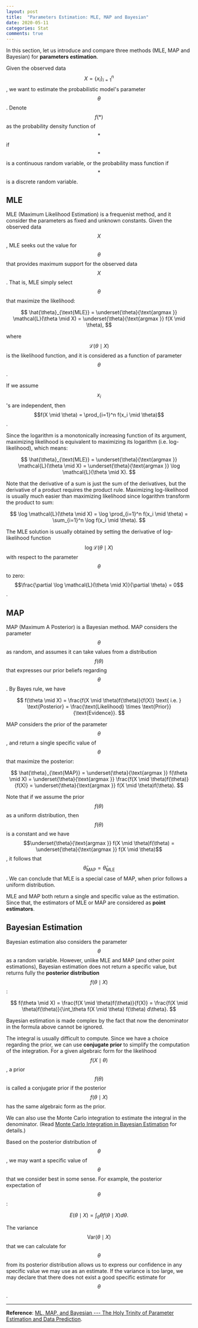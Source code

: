 ```yaml
---
layout: post
title:  "Parameters Estimation: MLE, MAP and Bayesian"
date: 2020-05-11
categories: Stat
comments: true
---
```


In this section, let us introduce and compare three methods (MLE, MAP and Bayesian) for **parameters estimation**.

Given the observed data $$X = \{ x_i \}_{i=1}^n$$, we want to estimate the probabilistic model's parameter $$\theta$$. Denote $$f(*)$$ as the probability density function of $$*$$ if $$*$$ is a continuous random variable, or the probability mass function if $$*$$ is a discrete random variable. 

## MLE

MLE (Maximum Likelihood Estimation) is a frequenist method, and it consider the parameters as fixed and unknown constants. Given the observed data $$X$$, MLE seeks out the value for $$\theta$$ that provides maximum support for the observed data $$X$$. That is, MLE simply select $$\theta$$ that maximize the likelihood: 

$$
\hat{\theta}_{\text{MLE}} = \underset{\theta}{\text{argmax }}  \mathcal{L}(\theta \mid X) = \underset{\theta}{\text{argmax }}  f(X \mid \theta),
$$

where $$\mathcal{L}(\theta \mid X)$$ is the likelihood function, and it is considered as a function of parameter $$\theta$$.

If we assume $$x_i$$'s are independent, then $$f(X \mid \theta) = \prod_{i=1}^n f(x_i \mid \theta)$$.

Since the logarithm is a monotonically increasing function of its argument, maximizing likelihood is equivalent to maximizing its logarithm (i.e. log-likelihood), which means:

$$
\hat{\theta}_{\text{MLE}} = \underset{\theta}{\text{argmax }}  \mathcal{L}(\theta \mid X) = \underset{\theta}{\text{argmax }}  \log \mathcal{L}(\theta \mid X).
$$

Note that the derivative of a sum is just the sum of the derivatives, but the derivative of a product requires the product rule. Maximizing log-likelihood is usually much easier than maximizing likelihood since logarithm transform the product to sum:

$$
\log \mathcal{L}(\theta \mid X) = \log \prod_{i=1}^n f(x_i \mid \theta) = \sum_{i=1}^n \log f(x_i \mid \theta).
$$

The MLE solution is usually obtained by setting the derivative of log-likelihood function $$\log \mathcal{L}(\theta \mid X)$$ with respect to the parameter $$\theta$$ to zero: $$\frac{\partial \log \mathcal{L}(\theta \mid X)}{\partial \theta} = 0$$.

## MAP

MAP (Maximum A Posterior) is a Bayesian method. MAP considers the parameter $$\theta$$ as random, and assumes it can take values from a distribution $$f(\theta)$$ that expresses our prior beliefs regarding $$\theta$$. By Bayes rule, we have

$$
f(\theta \mid X) = \frac{f(X \mid \theta)f(\theta)}{f(X)} \text{ i.e. } \text{Posterior} = \frac{\text{Likelihood} \times \text{Prior}}{\text{Evidence}}.
$$

MAP considers the prior of the parameter $$\theta$$, and return a single specific value of $$\theta$$ that maximize the posterior: 

$$
\hat{\theta}_{\text{MAP}} = \underset{\theta}{\text{argmax }} f(\theta \mid X) = \underset{\theta}{\text{argmax }} \frac{f(X \mid \theta)f(\theta)} {f(X)} = \underset{\theta}{\text{argmax }} f(X \mid \theta)f(\theta).
$$

Note that if we assume the prior $$f(\theta)$$ as a uniform distribution, then $$f(\theta)$$ is a constant and we have $$\underset{\theta}{\text{argmax }} f(X \mid \theta)f(\theta) = \underset{\theta}{\text{argmax }} f(X \mid \theta)$$, it follows that $$\hat{\theta}_{\text{MAP}} = \hat{\theta}_{\text{MLE}}$$. We can conclude that MLE is a special case of MAP, when prior follows a uniform distribution.

MLE and MAP both return a single and specific value as the estimation. Since that, the estimators of MLE or MAP are considered as **point estimators**. 

## Bayesian Estimation

Bayesian estimation also considers the parameter $$\theta$$ as a random variable. However, unlike MLE and MAP (and other point estimations), Bayesian estimation does not return a specific value, but returns fully the **posterior distribution** $$f(\theta \mid X)$$:

$$
f(\theta \mid X) = \frac{f(X \mid \theta)f(\theta)}{f(X)} = \frac{f(X \mid \theta)f(\theta)}{\int_\theta f(X \mid \theta) f(\theta) d\theta}.
$$

Bayesian estimation is made complex by the fact that now the denominator in the formula above cannot be ignored. 

The integral is usually difficult to compute. Since we have a choice regarding the prior, we can use **conjugate prior** to simplify the computation of the integration. For a given algebraic form for the likelihood $$f(X \mid \theta)$$, a prior $$f(\theta)$$ is called a conjugate prior if the posterior $$f(\theta \mid X)$$ has the same algebraic form as the prior. 

We can also use the Monte Carlo integration to estimate the integral in the denominator. (Read [Monte Carlo Integration in Bayesian Estimation](https://engineering.purdue.edu/kak/Tutorials/MonteCarloInBayesian.pdf) for details.)

Based on the posterior distribution of $$\theta$$, we may want a specific value of $$\theta$$ that we consider best in some sense. For example, the posterior expectation of $$\theta$$: 

$$
E(\theta \mid X) = \int_\theta \theta f(\theta \mid X) d\theta.
$$

The variance $$\text{Var}(\theta \mid X)$$ that we can calculate for $$\theta$$ from its posterior distribution allows us to express our confidence in any specific value we may use as an estimate. If the variance is too large, we may declare that there does not exist a good specific estimate for $$\theta$$.

---

**Reference**: [ML, MAP, and Bayesian --- The Holy Trinity of Parameter Estimation and Data Prediction](https://engineering.purdue.edu/kak/Tutorials/Trinity.pdf).